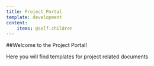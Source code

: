 ```yaml
---
title: Project Portal
template: development
content:
    items: @self.children
---
```


##Welcome to the Project Portal!

Here you will find templates for project related documents